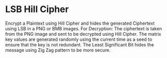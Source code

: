 # LSB Hill Cipher

Encrypt a Plaintext using Hill Cipher and hides the generated Ciphertext using LSB in a PNG or BMB images.
For Decryption: The ciphertext is taken from the PNG image and sent to be decrypted using Hill Cipher.
The matrix key values are generated randomly using the current time as a seed to ensure that the key is not redundant.
The Least Significant Bit hides the message using Zig Zag pattern to be more secure.
